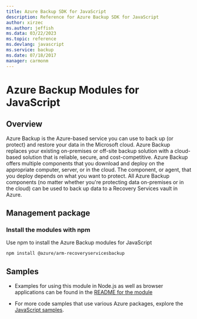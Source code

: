 ```yaml
---
title: Azure Backup SDK for JavaScript
description: Reference for Azure Backup SDK for JavaScript
author: xirzec
ms.author: jeffish
ms.data: 03/22/2023
ms.topic: reference
ms.devlang: javascript
ms.service: backup
ms.date: 07/18/2017
manager: carmonm
---
```

# Azure Backup Modules for JavaScript

## Overview

Azure Backup is the Azure-based service you can use to back up (or protect) and restore your data in the Microsoft cloud. Azure Backup replaces your existing on-premises or off-site backup solution with a cloud-based solution that is reliable, secure, and cost-competitive. Azure Backup offers multiple components that you download and deploy on the appropriate computer, server, or in the cloud. The component, or agent, that you deploy depends on what you want to protect. All Azure Backup components (no matter whether you're protecting data on-premises or in the cloud) can be used to back up data to a Recovery Services vault in Azure. 

## Management package

### Install the modules with npm

Use npm to install the Azure Backup modules for JavaScript

```bash
npm install @azure/arm-recoveryservicesbackup
```

## Samples

* Examples for using this module in Node.js as well as browser applications can be found in the [README for the module](https://www.npmjs.com/package/@azure/arm-recoveryservicesbackup)

* For more code samples that use various Azure packages, explore the [JavaScript samples](https://docs.microsoft.com/samples/browse/?languages=javascript).